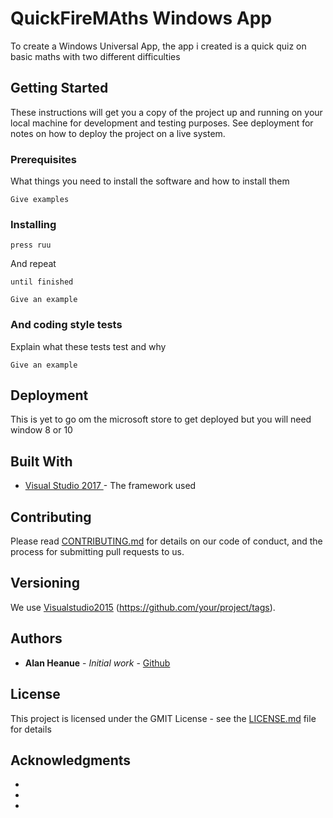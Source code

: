 # QuickFireMAths Windows App 

To create a Windows Universal App, the app i created is a quick quiz on basic maths with two different difficulties 

## Getting Started

These instructions will get you a copy of the project up and running on your local machine for development and testing purposes. See deployment for notes on how to deploy the project on a live system.

### Prerequisites

What things you need to install the software and how to install them

```
Give examples
```

### Installing



```
press ruu
```

And repeat

```
until finished
```

```
Give an example
```

### And coding style tests

Explain what these tests test and why

```
Give an example
```

## Deployment

This is yet to go om the microsoft store to get deployed but you will need window 8 or 10 

## Built With

* [Visual Studio 2017 ](https://www.visualstudio.com//) - The framework used

## Contributing

Please read [CONTRIBUTING.md](https://gist.github.com/PurpleBooth/b24679402957c63ec426) for details on our code of conduct, and the process for submitting pull requests to us.

## Versioning

We use [Visualstudio2015](http:///) 
(https://github.com/your/project/tags). 

## Authors

* **Alan Heanue** - *Initial work* - [Github](https://github.com/heanuea)

## License

This project is licensed under the GMIT License - see the [LICENSE.md](LICENSE.md) file for details

## Acknowledgments

* 
* 
* 
